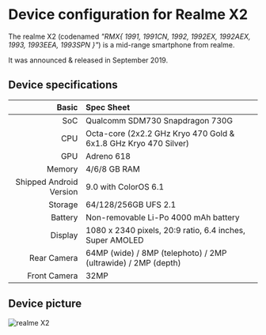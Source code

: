 Device configuration for Realme X2
=========================================

The realme X2 (codenamed _"RMX{ 1991, 1991CN, 1992, 1992EX, 1992AEX, 1993, 1993EEA, 1993SPN }"_) is a mid-range smartphone from realme.

It was announced & released in September 2019.

## Device specifications

Basic   | Spec Sheet
-------:|:-------------------------
SoC     | Qualcomm SDM730 Snapdragon 730G
CPU     | Octa-core (2x2.2 GHz Kryo 470 Gold & 6x1.8 GHz Kryo 470 Silver)
GPU     | Adreno 618
Memory  | 4/6/8 GB RAM
Shipped Android Version | 9.0 with ColorOS 6.1
Storage | 64/128/256GB UFS 2.1
Battery | Non-removable Li-Po 4000 mAh battery
Display | 1080 x 2340 pixels, 20:9 ratio, 6.4 inches, Super AMOLED
Rear Camera  | 64MP (wide) / 8MP (telephoto) / 2MP (ultrawide) / 2MP (depth)
Front Camera | 32MP

## Device picture
![realme X2](https://csmobiles.com/28289-large_default/realme-x2-6-4-8gb-128gb-dual-sim-pearl-white.jpg "realme X2 in lunar white")
